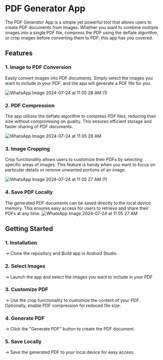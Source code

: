 # PDF Generator App
The PDF Generator App is a simple yet powerful tool that allows users to create PDF documents from images. Whether you want to combine multiple images into a single PDF file, compress the PDF using the deflate algorithm, or crop images before converting them to PDF, this app has you covered.
## Features
### 1. Image to PDF Conversion
Easily convert images into PDF documents. Simply select the images you want to include in your PDF, and the app will generate a PDF file for you.

![WhatsApp Image 2024-07-24 at 11 05 28 AM (1)](https://github.com/user-attachments/assets/2675e0db-bb3f-4213-8c19-b79ecdd1d07a)


### 2. PDF Compression
The app utilizes the deflate algorithm to compress PDF files, reducing their size without compromising on quality. This ensures efficient storage and faster sharing of PDF documents.


![WhatsApp Image 2024-07-24 at 11 05 28 AM](https://github.com/user-attachments/assets/141e5b1e-7876-4cd3-9369-8e9bccdab27f)

### 3. Image Cropping
Crop functionality allows users to customize their PDFs by selecting specific areas of images. This feature is handy when you want to focus on particular details or remove unwanted portions of an image.

![WhatsApp Image 2024-07-24 at 11 05 27 AM (1)](https://github.com/user-attachments/assets/aee4d917-08f1-4f31-8cad-2db931dcc2c2)


### 4. Save PDF Locally
The generated PDF documents can be saved directly to the local device memory. This ensures easy access for users to retrieve and share their PDFs at any time.
![WhatsApp Image 2024-07-24 at 11 05 27 AM](https://github.com/user-attachments/assets/30923775-917b-4746-aa5c-871b4b7f3f04)


## Getting Started

### 1. Installation

-> Clone the repository and Build app in Android Studio.

### 2. Select Images
-> Launch the app and select the images you want to include in your PDF.


### 3. Customize PDF
-> Use the crop functionality to customize the content of your PDF. Optionally, enable PDF compression for reduced file size.


### 4. Generate PDF
-> Click the "Generate PDF" button to create the PDF document.

### 5. Save Locally
-> Save the generated PDF to your local device for easy access.








